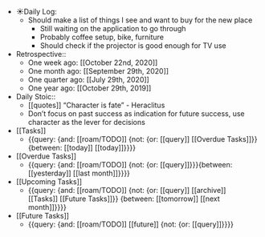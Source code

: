 - ☀️Daily Log:
    - Should make a list of things I see and want to buy for the new place
        - Still waiting on the application to go through
        - Probably coffee setup, bike, furniture
        - Should check if the projector is good enough for TV use
- Retrospective::
    - One week ago: [[October 22nd, 2020]]
    - One month ago: [[September 29th, 2020]]
    - One quarter ago: [[July 29th, 2020]]
    - One year ago: [[October 29th, 2019]]
- Daily Stoic::
    - [[quotes]] “Character is fate” - Heraclitus
    - Don’t focus on past success as indication for future success, use character as the lever for decisions
- [[Tasks]]
    - {{query: {and: [[roam/TODO]] {not: {or: [[query]] [[Overdue Tasks]]}} {between: [[today]] [[today]]}}}}
- [[Overdue Tasks]]
    - {{query: {and: [[roam/TODO]] {not: {or: [[query]]}}}{between: [[yesterday]] [[last month]]}}}}
- [[Upcoming Tasks]]
    - {{query: {and: [[roam/TODO]] {not: {or: [[query]] [[archive]] [[Tasks]] [[Future Tasks]]}} {between: [[tomorrow]] [[next month]]}}}}
- [[Future Tasks]]
    - {{query: {and: [[roam/TODO]] [[future]] {not: {or: [[query]]}}}}
